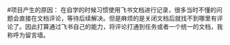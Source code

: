 #项目产生的原因：
在自学的时候习惯使用飞书文档进行记录，很多当时不懂的问题会直接在文档评论，等待后续解决。但是麻烦的是关闭文档后就找不到哪里有评论了。因此打算通过飞书自己的能力，将评论打通到任务或者一个统一的文档，我称呼为留言墙。